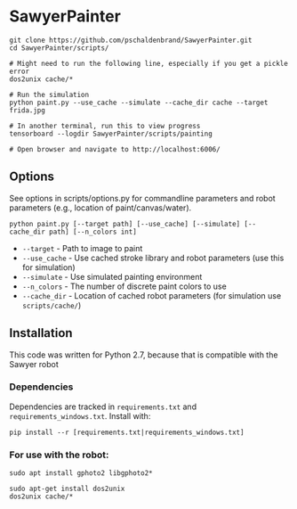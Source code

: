 # SawyerPainter


```
git clone https://github.com/pschaldenbrand/SawyerPainter.git
cd SawyerPainter/scripts/

# Might need to run the following line, especially if you get a pickle error
dos2unix cache/*

# Run the simulation
python paint.py --use_cache --simulate --cache_dir cache --target frida.jpg

# In another terminal, run this to view progress
tensorboard --logdir SawyerPainter/scripts/painting

# Open browser and navigate to http://localhost:6006/
```

## Options
See options in scripts/options.py for commandline parameters and robot parameters (e.g., location of paint/canvas/water).


```
python paint.py [--target path] [--use_cache] [--simulate] [--cache_dir path] [--n_colors int]
```

- `--target` - Path to image to paint
- `--use_cache` - Use cached stroke library and robot parameters (use this for simulation)
- `--simulate` - Use simulated painting environment
- `--n_colors` - The number of discrete paint colors to use
- `--cache_dir` - Location of cached robot parameters (for simulation use `scripts/cache/`)

## Installation

This code was written for Python 2.7, because that is compatible with the Sawyer robot

### Dependencies
Dependencies are tracked in `requirements.txt` and `requirements_windows.txt`.  Install with:
```
pip install --r [requirements.txt|requirements_windows.txt]
```

### For use with the robot:
```
sudo apt install gphoto2 libgphoto2*

sudo apt-get install dos2unix
dos2unix cache/*
```
